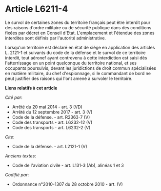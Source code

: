 # Article L6211-4

Le survol de certaines zones du territoire français peut être interdit pour des raisons d'ordre militaire ou de sécurité
publique dans des conditions fixées par décret en Conseil d'Etat. L'emplacement et l'étendue des zones interdites sont
définis par l'autorité administrative. 

Lorsqu'un territoire est déclaré en état de siège en application des articles L. 2121-1 et suivants du code de la défense et
le survol de ce territoire interdit, tout aéronef ayant contrevenu à cette interdiction est saisi dès l'atterrissage en un
point quelconque du territoire national, et ses occupants poursuivis, devant les juridictions de droit commun spécialisées en
matière militaire, du chef d'espionnage, si le commandant de bord ne peut justifier des raisons qui l'ont amené à survoler le
territoire.

**Liens relatifs à cet article**

_Cité par_:

  - Arrêté du 20 mai 2014 - art. 3 (VD)
  - Arrêté du 12 septembre 2017 - art. 3 (V)
  - Code de la défense. - art. R2363-7 (V)
  - Code des transports - art. L6232-12 (V)
  - Code des transports - art. L6232-2 (V)

_Cite_:

  - Code de la défense. - art. L2121-1 (V)

_Anciens textes_:

  - Code de l'aviation civile - art. L131-3 (Ab), alinéas 1 et 3

_Codifié par_:

  - Ordonnance n°2010-1307 du 28 octobre 2010 - art. (V)
